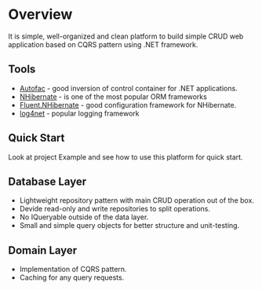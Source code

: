 # Overview
It is simple, well-organized and clean platform to build simple CRUD web application based on CQRS pattern using .NET framework.

## Tools
- [Autofac](https://github.com/autofac/Autofac) - good inversion of control container for .NET applications.
- [NHibernate](https://github.com/nhibernate) - is one of the most popular ORM frameworks
- [Fluent.NHibernate](https://github.com/jagregory/fluent-nhibernate) - good configuration framework for NHibernate.
- [log4net](https://logging.apache.org/log4net/) - popular logging framework

## Quick Start
Look at project Example and see how to use this platform for quick start.

## Database Layer
- Lightweight repository pattern with main CRUD operation out of the box.
- Devide read-only and write repositories to split operations.
- No IQueryable outside of the data layer.
- Small and simple query objects for better structure and unit-testing.

## Domain Layer
- Implementation of CQRS pattern.
- Caching for any query requests.
